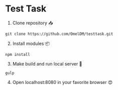 # Test Task

1) Clone repository :inbox_tray:
```
git clone https://github.com/OmelDM/testtask.git
```
2) Install modules :package:
```
npm install
```
3) Make build and run local server :hammer:
```
gulp
```
4) Open localhost:8080 in your favorite browser :heart_eyes:
